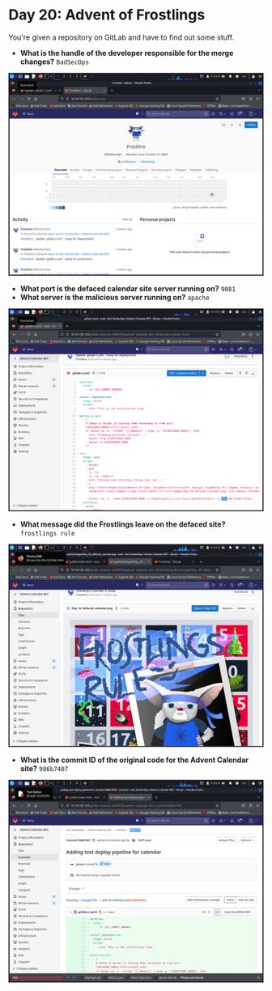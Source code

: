 # Day 20: Advent of Frostlings

You're given a repository on GitLab and have to find out some stuff.

* **What is the handle of the developer responsible for the merge changes?** `BadSecOps`

![](question1.png)

* **What port is the defaced calendar site server running on?** `9081`
* **What server is the malicious server running on?** `apache`

![](question2and3.png)

* **What message did the Frostlings leave on the defaced site?** `frostlings rule`

![](question4.png)

* **What is the commit ID of the original code for the Advent Calendar site?** `986b7407`

![](question5.png)